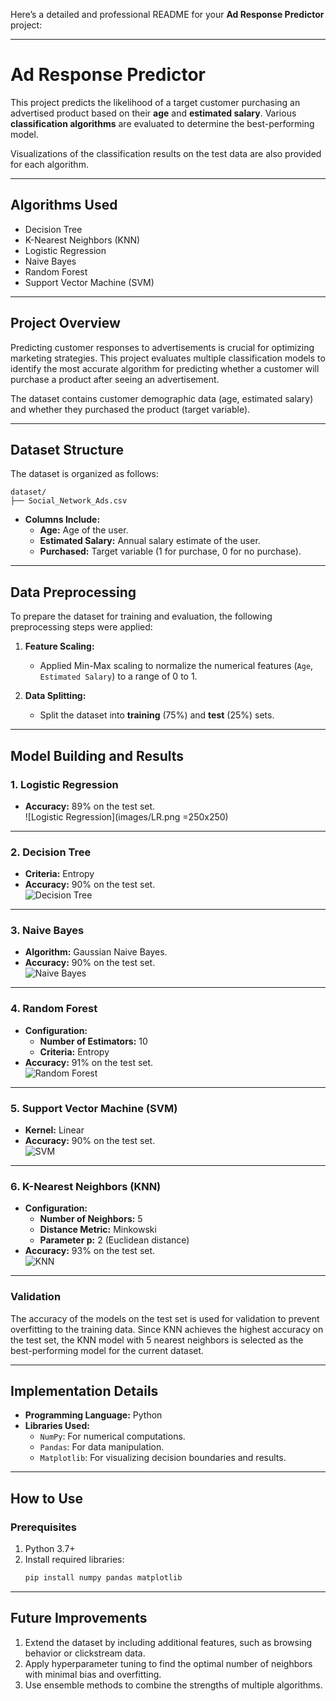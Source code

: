Here’s a detailed and professional README for your **Ad Response Predictor** project:

---

# **Ad Response Predictor**

This project predicts the likelihood of a target customer purchasing an advertised product based on their **age** and **estimated salary**. Various **classification algorithms** are evaluated to determine the best-performing model. 

Visualizations of the classification results on the test data are also provided for each algorithm.

---

## **Algorithms Used**
   - Decision Tree
   - K-Nearest Neighbors (KNN)
   - Logistic Regression
   - Naive Bayes
   - Random Forest
   - Support Vector Machine (SVM)

---

## **Project Overview**
Predicting customer responses to advertisements is crucial for optimizing marketing strategies. This project evaluates multiple classification models to identify the most accurate algorithm for predicting whether a customer will purchase a product after seeing an advertisement.

The dataset contains customer demographic data (age, estimated salary) and whether they purchased the product (target variable).

---

## **Dataset Structure**
The dataset is organized as follows:

```
dataset/
├── Social_Network_Ads.csv
```

- **Columns Include:**
  - **Age:** Age of the user.
  - **Estimated Salary:** Annual salary estimate of the user.
  - **Purchased:** Target variable (1 for purchase, 0 for no purchase).

---

## **Data Preprocessing**
To prepare the dataset for training and evaluation, the following preprocessing steps were applied:

1. **Feature Scaling:**
   - Applied Min-Max scaling to normalize the numerical features (`Age`, `Estimated Salary`) to a range of 0 to 1.

2. **Data Splitting:**
   - Split the dataset into **training** (75%) and **test** (25%) sets.

---

## **Model Building and Results**

### **1. Logistic Regression**
- **Accuracy:** 89% on the test set.  
![Logistic Regression](images/LR.png =250x250)

---

### **2. Decision Tree**
- **Criteria:** Entropy  
- **Accuracy:** 90% on the test set.  
![Decision Tree](images/DT.png)

---

### **3. Naive Bayes**
- **Algorithm:** Gaussian Naive Bayes.  
- **Accuracy:** 90% on the test set.  
![Naive Bayes](images/NB.png)

---

### **4. Random Forest**
- **Configuration:**  
  - **Number of Estimators:** 10  
  - **Criteria:** Entropy  
- **Accuracy:** 91% on the test set.  
![Random Forest](images/RF.png)

---

### **5. Support Vector Machine (SVM)**
- **Kernel:** Linear  
- **Accuracy:** 90% on the test set.  
![SVM](images/SVM.png)

---

### **6. K-Nearest Neighbors (KNN)**
- **Configuration:**  
  - **Number of Neighbors:** 5  
  - **Distance Metric:** Minkowski  
  - **Parameter p:** 2  (Euclidean distance)
- **Accuracy:** 93% on the test set.  
![KNN](images/KNN.png)

---

### **Validation**
The accuracy of the models on the test set is used for validation to prevent overfitting to the training data. Since KNN achieves the highest accuracy on the test set, the KNN model with 5 nearest neighbors is selected as the best-performing model for the current dataset.

---

## **Implementation Details**
- **Programming Language:** Python  
- **Libraries Used:**
  - `NumPy`: For numerical computations.  
  - `Pandas`: For data manipulation.  
  - `Matplotlib`: For visualizing decision boundaries and results.  

---

## **How to Use**
### **Prerequisites**
1. Python 3.7+
2. Install required libraries:
   ```bash
   pip install numpy pandas matplotlib
   ```

---

## **Future Improvements**
1. Extend the dataset by including additional features, such as browsing behavior or clickstream data.  
2. Apply hyperparameter tuning to find the optimal number of neighbors with minimal bias and overfitting.  
4. Use ensemble methods to combine the strengths of multiple algorithms.


